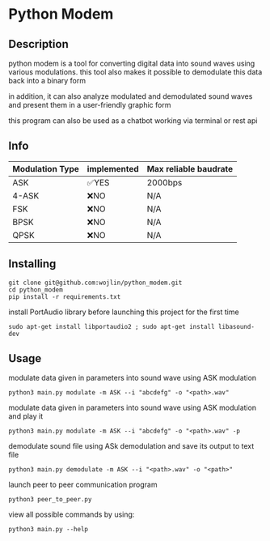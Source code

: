 # Python Modem

## Description
python modem is a tool for converting digital data into sound waves using various modulations.
this tool also makes it possible to demodulate this data back into a binary form

in addition, it can also analyze modulated and demodulated sound waves and present them in a user-friendly graphic form

this program can also be used as a chatbot working via terminal or rest api

## Info

| Modulation Type | implemented | Max reliable baudrate |
|---|---|---|
| ASK | ✅YES | 2000bps |
| 4-ASK | ❌NO | N/A |
| FSK | ❌NO | N/A |
| BPSK | ❌NO | N/A |
| QPSK | ❌NO | N/A |

## Installing

```commandline
git clone git@github.com:wojlin/python_modem.git
cd python_modem
pip install -r requirements.txt
```

install PortAudio library before launching this project for the first time
```commandline
sudo apt-get install libportaudio2 ; sudo apt-get install libasound-dev
```

## Usage

modulate data given in parameters into sound wave using ASK modulation
```commandline
python3 main.py modulate -m ASK --i "abcdefg" -o "<path>.wav"
```

modulate data given in parameters into sound wave using ASK modulation and play it
```commandline
python3 main.py modulate -m ASK --i "abcdefg" -o "<path>.wav" -p
```

demodulate sound file using ASk demodulation and save its output to text file
```commandline
python3 main.py demodulate -m ASK --i "<path>.wav" -o "<path>"
```

launch peer to peer communication program
```commandline
python3 peer_to_peer.py
```

view all possible commands by using:
```commandline
python3 main.py --help
```
